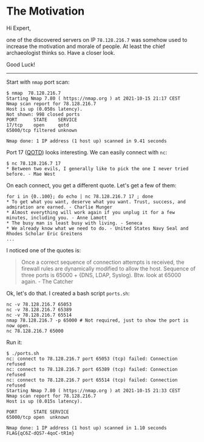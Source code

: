 # The Motivation

Hi Expert,

one of the discovered servers on IP `78.128.216.7` was somehow used to increase the motivation and morale of people. At least the chief archaeologist thinks so. Have a closer look.

Good Luck!

---

Start with `nmap` port scan:
```
$ nmap  78.128.216.7
Starting Nmap 7.80 ( https://nmap.org ) at 2021-10-15 21:17 CEST
Nmap scan report for 78.128.216.7
Host is up (0.050s latency).
Not shown: 998 closed ports
PORT      STATE    SERVICE
17/tcp    open     qotd
65000/tcp filtered unknown

Nmap done: 1 IP address (1 host up) scanned in 9.41 seconds
```

Port 17 ([QOTD](https://www.gkbrk.com/wiki/qotd_protocol/)) looks interesting.
We can easily connect with `nc`:
```
$ nc 78.128.216.7 17
* Between two evils, I generally like to pick the one I never tried before. - Mae West
```

On each connect, you get a different quote. Let's get a few of them:
```
for i in {0..100}; do echo | nc 78.128.216.7 17 ; done
* To get what you want, deserve what you want. Trust, success, and admiration are earned. - Charlie Munger
* Almost everything will work again if you unplug it for a few minutes, including you. - Anne Lamott
* The busy man is least busy with living. - Seneca
* We already know what we need to do. - United States Navy Seal and Rhodes Scholar Eric Greitens
...
```

I noticed one of the quotes is:
> Once a correct sequence of connection attempts is received, the firewall rules are dynamically modified to allow the host. Sequence of three ports is 65000 + {DNS, LDAP, Syslog). Btw. look at 65000 again.  - The Catcher

Ok, let's do that. I created a bash script `ports.sh`:
```
nc -v 78.128.216.7 65053
nc -v 78.128.216.7 65389
nc -v 78.128.216.7 65514
nmap 78.128.216.7 -p 65000 # Not required, just to show the port is now open.
nc 78.128.216.7 65000
```

Run it:
```
$ ./ports.sh
nc: connect to 78.128.216.7 port 65053 (tcp) failed: Connection refused
nc: connect to 78.128.216.7 port 65389 (tcp) failed: Connection refused
nc: connect to 78.128.216.7 port 65514 (tcp) failed: Connection refused
Starting Nmap 7.80 ( https://nmap.org ) at 2021-10-15 21:33 CEST
Nmap scan report for 78.128.216.7
Host is up (0.015s latency).

PORT      STATE SERVICE
65000/tcp open  unknown

Nmap done: 1 IP address (1 host up) scanned in 1.10 seconds
FLAG{qC6Z-dQS7-4qoC-tR1m}
```